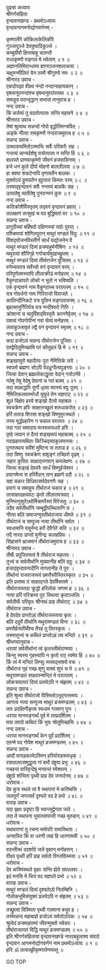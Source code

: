 पुढचा अध्याय  
श्रीगर्गसंहिता  
वृन्दावनखण्ड - प्रथमोऽध्यायः  
वृन्दावनागमनोद्योगवर्णनम् -  
  
कृष्णातीरे कोकिलाकेलिकीरे  
     गुञ्जापुञ्जे देवपुष्पादिकुञ्जे ।  
कम्बुग्रीवौ क्षिप्तबाहू चलन्तौ  
     राधाकृष्णौ मङ्गलं मे भवेताम् ॥ १ ॥  
अज्ञानतिमिरान्धस्य ज्ञानाञ्जनशलाकया ।  
चक्षुरुन्मीलितं येन तस्मै श्रीगुरुवे नमः ॥ २ ॥  
श्रीनारद उवाच -  
एकदोपद्रवं वीक्ष्य नन्दो नन्दान्सहायकान् ।  
वृषभानूपनन्दांश्च वृषभानुवरांस्तथा ॥ ३ ॥  
समाहूय परान्वृद्धान् सभायां तानुवाच ह ।  
नन्द उवाच -  
किं कर्तव्यं तु वदतोत्पाताः सन्ति महावने ॥ ४ ॥  
श्रीनारद उवाच -  
तेषां श्रुत्वाथ सन्नन्दो गोपो वृद्धोतिमन्त्रवित् ।  
अङ्के नीत्वा रामकृष्णौ नन्दराजमुवाच ह ॥ ५ ॥  
सन्नन्द उवाच -  
उत्थातव्यमितोऽस्माभिः सर्वैः परिकरैः सह ।  
गन्तव्यं चान्यदेशेषु यत्रोत्पाता न सन्ति हि ॥ ६ ॥  
बालस्ते प्राणवत्कृष्णो जीवनं व्रजवासिनाम् ।  
व्रजे धनं कुले दीपो मोहनो बाललीलया ॥ ७ ॥  
हा बक्या शकटेनापि तृणावर्तेन बालकः ।  
मुक्तोऽयं द्रुमपातेन ह्युत्पातं किमतः परम् ॥ ८ ॥  
तस्माद्‌वृन्दावनं सर्वैः गन्तव्यं बालकैः सह ।  
उत्पातेषु व्यतीतेषु पुनराग्मनं कुरु ॥ ९ ॥  
नन्द उवाच -  
कतिक्रोशैर्विस्तृतम् तद्‌वनं वृन्दावनं व्रहात् ।  
तल्लक्षणं तत्सुखं च वद बुद्धिमतां वर ॥ १० ॥  
सन्नन्द उवाच -  
प्रागुदीच्यां बर्हिषदो दक्षिणस्यां यदोः पुरात् ।  
पश्चिमायां शोणितपुरान् माथुरं मण्डलं विदुः ॥ ११ ॥  
विंशद्‌योजनविस्तीर्णं सार्धं यद्योजनेन वै  
माथुरं मण्डलं दिव्यं व्रजमाहुर्मनीषिणः ॥ १२ ॥  
मथुरायां शौरिगृहे गर्गाचार्यमुखाच्छ्रुतम् ।  
माथुरं मण्डलं दिव्यं तीर्थराजेन पूजितम् ॥ १३ ॥  
वनेभ्यस्तत्र सर्वेभ्यो वनं वृन्दावनं वरम् ।  
परिपूर्णतमस्यापि लीलाक्रीडं मनोहरम् ॥ १४ ॥  
वैकुण्ठान्नापरो लोको न भूतो न भविष्यति ।  
एकं वृन्दावनं नाम वैकुण्ठाच्च परात्परम् ॥ १५ ॥  
यत्र गोवर्धनो नाम गिरिराजो विराजते ।  
कालिन्दीनिकटे यत्र पुलिनं मङ्गलायनम् ॥ १६ ॥  
बृहत्सानुर्गिरिर्यत्र यत्र नन्दीश्वरो गिरिः ।  
क्रोशानां च चतुर्विंशद्‌विस्तृतैः काननैर्वृतम् ॥ १७ ॥  
पशव्यं गोपगोपीनां गवां सेव्यं मनोहरम् ।  
लताकुञ्जावृतं तद्वै वनं वृन्दावनं स्मृतम् ॥ १८ ॥  
नन्द उवाच -  
कदा व्रजोऽयं सन्नन्द तीर्थराजेन पूजितः ।  
एतद्वेदितुमिच्छामि परं कौतुहलं हि मे ॥ १९ ॥  
सन्नन्द उवाच -  
शङ्खासुरो महादैत्यः पुरा नैमित्तिके लये ।  
स्वपतो ब्रह्मणः सोऽपि वेदध्रुग्दैत्यपुङ्गवः ॥ २० ॥  
जित्वा देवान् ब्रह्मलोकाद्धृत्वा वेदान् गतोऽर्णवे ।  
गतेषु तेषु वेदेषु देवानां च गतं बलम् ॥ २१ ॥  
तदा साक्षाद्धरिः पूर्णो धृत्वा मात्स्यं वपुः पुरम् ।  
नैमित्तिकलयाम्भोधौ युयुधे तेन यज्ञराट् ॥ २२ ॥  
शूलं चिक्षेप हरये शङ्खो दैत्यो महाबलः ।  
स्वचक्रेण हरिः साक्षात्तच्छूलं शतधाकरोत् ॥ २३ ॥  
हरिं तताड शिरसा शङ्खो विष्णुमुरःस्थले ।  
तस्य मूर्द्धप्रहारेण न चचाल परात्परः ॥ २४ ॥  
तदा गदां समादाय मत्स्यरूपधरो हरिः ।  
पृष्ठे जघान तं दैत्यं शङ्खरूपं महाबलम् ॥ २५ ॥  
गदाप्रहारव्यथितः किञ्चिद्‌व्याकुलमानसः ।  
पुनरुत्थाय सर्वेशं मुष्टिना स तताड ह ॥ २६ ॥  
तदा विष्णुः स्वचक्रेण सशृङ्गं तच्छिरो दृढम् ।  
जहार कुपितः साक्षाद्‌भगवान् कमलेक्षणः ॥ २७ ॥  
जित्वा शङ्खं देववरैः सार्धं विष्णुर्व्रजेश्वर ।  
प्रयागमेत्य स हरिर्वेदान् तान् ब्रह्मणे ददौ ॥ २८ ॥  
यज्ञं चकार विधिवत्सर्वदेवगणैः सह ।  
प्रयागं च समाहूय तीर्थराजं चकार ह ॥ २९ ॥  
तत्साक्षादक्षयवटः कृतो लीलातपत्रवत् ।  
मुनिभानुसुतेऽथोर्मिचामरैस्तं विरेजतुः ॥ ३० ॥  
तदैव सर्वतीर्थानि जम्बूद्वीपस्थितानि च ।  
नीत्वा बलिं समाजग्मुस्तीर्थराजाय धीमते ॥ ३१ ॥  
तीर्थराजं च सम्पूज्य नत्वा तीर्थानि सर्वतः ।  
स्वधामानि ययुर्नन्द हरौ देवैर्गते सति ॥ ३२ ॥  
तदै नारदः प्राप्तो मुनीन्द्रः कलहप्रियः ।  
सिंहासने भ्राजमानं तीर्थराजमुवाच ह ॥ ३३ ॥  
श्रीनारद उवाच -  
तीर्थैः प्रपूजितस्त्वं वै तीर्थराज महातपः ।  
तुभ्यं च सर्वतीर्थानि मुख्यानीह बलिं ददुः ॥ ३४ ॥  
व्रजाद्‌वृन्दावनादीनि नागतानीह ते पुरः ।  
तीर्थानां राजराजस्त्वं प्रमत्तैस्तैस्तिरस्कृतः ॥ ३५ ॥  
इति प्रभाष्य तं साक्षाद्‌गते देवर्षिसत्तमे ।  
तीर्थराजस्तदा क्रुद्धो हरिलोकं जगाम ह ॥ ३६ ॥  
नत्वा हरिं परिक्रम्य पुरः स्थित्वा कृताञ्जलिः ।  
सर्वतीर्थैः परिवृतः श्रीनाथं प्राह तीर्थराट् ॥ ३७ ॥  
तीर्थराज उवाच -  
हे देवदेव प्राप्तोऽहं तीर्थराजस्त्वया कृतः ।  
बलिं ददुर्मे तीर्थानि मथुरामण्डलं विना ॥ ३८ ॥  
प्रमत्तैर्व्रजतीर्थैश्च तैरहं तु तिरस्कृतः ।  
तस्मात्तुभ्यं च कथितं प्राप्तोऽहं तव मन्दिरे ॥ ३९ ॥  
श्रीभगवानुवाच -  
धरायां सर्वतीर्थानां त्वं कृतस्तीर्थराण्मया ।  
किन्तु स्वस्य गृहस्यापि न कृतो राट् त्वमेव हि ॥ ४० ॥  
किं त्वं मे मन्दिरं लिप्सुः मत्तवद्‌भाषसे वचः ।  
तीर्थराज गृहं गच्छ शृणु वाक्यं शुभं च मे ॥ ४१ ॥  
मथुरामण्डलं साक्षातन्मन्दिरं मे परात्परम् ।  
लोकत्रयात्परं दिव्यं प्रलयेऽपि न संहृतम् ॥ ४२ ॥  
सन्नन्द उवाच -  
इति श्रुत्वा तीर्थराजो विस्मितोऽभूद्‌गतस्मयः ।  
आगत्य नत्वा सम्पूज्य माथुरं व्रजमण्डलम् ॥ ४३ ॥  
ततः प्रदक्षिणीकृत्य स्वधाम गतवान् पुनः ।  
धराया मानभङ्गार्थं पूर्व मे तत्प्रदर्शितम् ।  
मया तवाग्रे कथितं किं भूयः श्रोतुमिच्छसि ॥ ४४ ॥  
नन्द उवाच -  
धराया मानभङ्गार्थं केन पूर्वं प्रदर्शितम् ।  
एतन्मे वद गोपेश माथुरं व्रजमण्डलम् ॥ ४५ ॥  
सन्नन्द उवाच -  
आदौ वाराहकल्पेऽस्मिन् हरिर्वाराहरूपधृक् ।  
रसातलात्समुद्धृत्य गां बभौ दंष्ट्रया प्रभुः ॥ ४६ ॥  
गच्छन्तं वारिवृन्देषु भगवन्तं रमेश्वरम् ।  
दंष्ट्राग्रे शोभिता पृथ्वी प्राह देवं जनार्दनम् ॥ ४७ ॥  
धरोवाच -  
देव कुत्र स्थले त्वं वै स्थापनां मे करिष्यसि ।  
जलपूर्णं जगत्सर्वं दृश्यते वद हे प्रभो ॥ ४८ ॥  
वाराह उवाच -  
यदा वृक्षाः प्रदृष्टा हि भवन्त्युद्वेगता जले ।  
तदा ते स्थापना भूयात्पश्यन्ती गच्छ भूरुहान् ॥ ४९ ॥  
धरोवाच -  
स्थावराणां तु रचना ममोपरि समास्थिता ।  
अन्यास्ति किं वा धरणी त्वहं हि धारणामयी ॥ ५० ॥  
सन्नन्द उवाच -  
वदन्तीत्थं ददर्शाग्रे जले वृक्षान् मनोहरान् ।  
वीक्ष्य पृथ्वी हरिं प्राह सर्वतो विगतविस्मया ॥ ५१ ॥  
धरोवाच -  
देव कस्मिंस्थले वृक्षाः सन्ति ह्येते सपल्लवाः ।  
इदं मनसि मे चित्रं वद यज्ञपते प्रभो ॥ ५२ ॥  
वाराह उवाच -  
माथुरं मण्डलं दिव्यं दृश्यतेऽग्रे नितम्बिनि ।  
गोलोकभूमिसंयुक्तं प्रलयेऽपि न संहृतम् ॥ ५३ ॥  
सन्नन्द उवाच -  
तच्छ्रुत्वा विस्मिता पृथ्वी गतमाना बभूव ह ।  
तस्मान्नन्द महाबाहो व्रजोऽयं सर्वतोऽधिकः ॥ ५४ ॥  
श्रुत्वेदं व्रजमाहात्म्यं जीवन्मुक्तो भवेन्नरः ।  
तीर्थराजात्परं विद्धि माथुरं व्रजमण्डलम् ॥ ५५ ॥  
इति श्रीगर्गसंहितायां वृन्दावनखण्डे नारदबहुलाश्व संवादे  
वृन्दावन आगमनोद्योगवर्णनं नाम प्रथमोऽध्यायः ॥ १ ॥  
हरिः ॐ तत्सच्छ्रीकृष्णार्पणमस्तु ॥  
  
GO TOP
